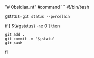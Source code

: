 "# Obsidian_nt" 
#command ```
#!/bin/bash

gstatus=`git status --porcelain`

if [ ${#gstatus} -ne 0 ]
then

    git add .
    git commit -m "$gstatu"
	git push

fi
```
